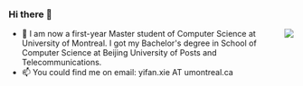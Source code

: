 ### Hi there 👋

<img align="right" src="https://github-readme-stats.vercel.app/api?username=hrsoup&show_icons=true&icon_color=0366d6&bg_color=ffffff&hide_title=true" />

- 🌱 I am now a first-year Master student of Computer Science at University of Montreal. I got my Bachelor's degree in School of Computer Science at Beijing University of Posts and Telecommunications.
- 📫 You could find me on email: yifan.xie AT umontreal.ca

<!--
**hrsoup/hrsoup** is a ✨ _special_ ✨ repository because its `README.md` (this file) appears on your GitHub profile.

- 🔭 I’m currently working on ...
- 🌱 I’m currently learning ...
- 👯 I’m looking to collaborate on ...
- 🤔 I’m looking for help with ...
- 💬 Ask me about ...
- 📫 How to reach me: ...
- 😄 Pronouns: ...
- ⚡ Fun fact: ...
-->
